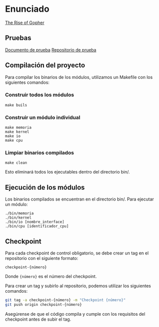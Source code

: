 # Enunciado

[The Rise of Gopher](https://docs.google.com/document/d/1zoFRoBn9QAfYSr0tITsL3PD6DtPzO2sq9AtvE8NGrkc/edit?tab=t.0)

## Pruebas

[Documento de prueba](https://docs.google.com/document/d/13XPliZvUBtYjaRfuVUGHWbYX8LBs8s3TDdaDa9MFr_I/edit?tab=t.0)
[Repositorio de prueba](https://github.com/sisoputnfrba/revenge-of-the-cth-pruebas)

## Compilación del proyecto
Para compilar los binarios de los módulos, utilizamos un Makefile con los siguientes comandos:

### Construir todos los módulos
```
make buils
```

### Construir un módulo individual
```
make memoria
make kernel
make io
make cpu
```

### Limpiar binarios compilados
```
make clean
```
Esto eliminará todos los ejecutables dentro del directorio bin/.

## Ejecución de los módulos
Los binarios compilados se encuentran en el directorio bin/. Para ejecutar un módulo:
```
./bin/memoria
./bin/kernel
./bin/io [nombre_interface]
./bin/cpu [identificador_cpu]
```

## Checkpoint

Para cada checkpoint de control obligatorio, se debe crear un tag en el
repositorio con el siguiente formato:

```
checkpoint-{número}
```

Donde `{número}` es el número del checkpoint.

Para crear un tag y subirlo al repositorio, podemos utilizar los siguientes
comandos:

```bash
git tag -a checkpoint-{número} -m "Checkpoint {número}"
git push origin checkpoint-{número}
```

Asegúrense de que el código compila y cumple con los requisitos del checkpoint
antes de subir el tag.
